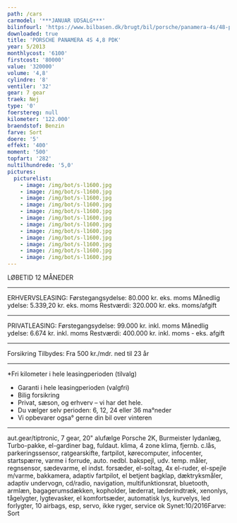 ```yaml
---
path: /cars
carmodel: '***JANUAR UDSALG***'
bilinfourl: 'https://www.bilbasen.dk/brugt/bil/porsche/panamera-4s/48-pdk-5d/4125477'
downloaded: true
title: 'PORSCHE PANAMERA 4S 4,8 PDK'
year: 5/2013
monthlycost: '6100'
firstcost: '80000'
value: '320000'
volume: '4,8'
cylindre: '8'
ventiler: '32'
gear: 7 gear
traek: Nej
type: '0'
foerstereg: null
kilometer: '122.000'
braendstof: Benzin
farve: Sort
doere: '5'
effekt: '400'
moment: '500'
topfart: '282'
nultilhundrede: '5,0'
pictures:
  picturelist:
    - image: /img/bot/s-l1600.jpg
    - image: /img/bot/s-l1600.jpg
    - image: /img/bot/s-l1600.jpg
    - image: /img/bot/s-l1600.jpg
    - image: /img/bot/s-l1600.jpg
    - image: /img/bot/s-l1600.jpg
    - image: /img/bot/s-l1600.jpg
    - image: /img/bot/s-l1600.jpg
    - image: /img/bot/s-l1600.jpg
    - image: /img/bot/s-l1600.jpg
    - image: /img/bot/s-l1600.jpg
    - image: /img/bot/s-l1600.jpg
---
```


LØBETID 12 MÅNEDER

---

ERHVERVSLEASING:
Førstegangsydelse: 80.000 kr. eks. moms
Månedlig ydelse: 5.339,20 kr. eks. moms
Restværdi: 320.000 kr. eks. moms/afgift

---

PRIVATLEASING:
Førstegangsydelse: 99.000 kr. inkl. moms
Månedlig ydelse: 6.674 kr. inkl. moms
Restværdi: 400.000 kr. inkl. moms - eks. afgift

---

Forsikring Tilbydes:
Fra 500 kr./mdr. ned til 23 år

---

\*Fri kilometer i hele leasingperioden (tilvalg)

- Garanti i hele leasingperioden (valgfri)
- Bilig forsikring
- Privat, sæson, og erhverv – vi har det hele.
- Du vælger selv perioden: 6, 12, 24 eller 36 ma°neder
- Vi opbevarer ogsa° gerne din bil over vinteren

---

aut.gear/tiptronic, 7 gear, 20" alufælge Porsche 2K, Burmeister lydanlæg, Turbo-pakke, el-gardiner bag, fuldaut. klima, 4 zone klima, fjernb. c.lås, parkeringssensor, ratgearskifte, fartpilot, kørecomputer, infocenter, startspærre, varme i forrude, auto. nedbl. bakspejl, udv. temp. måler, regnsensor, sædevarme, el indst. forsæder, el-soltag, 4x el-ruder, el-spejle m/varme, bakkamera, adaptiv fartpilot, el betjent bagklap, dæktryksmåler, adaptiv undervogn, cd/radio, navigation, multifunktionsrat, bluetooth, armlæn, bagagerumsdækken, kopholder, læderrat, læderindtræk, xenonlys, tågelygter, lygtevasker, el komfortsæder, automatisk lys, kurvelys, led forlygter, 10 airbags, esp, servo, ikke ryger, service ok
Synet:10/2016Farve: Sort
